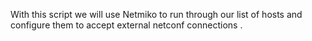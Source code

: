 With this script we will use Netmiko to run through our list of hosts and configure them to accept external netconf connections .